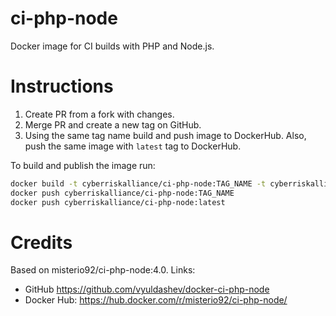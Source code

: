 # ci-php-node
Docker image for CI builds with PHP and Node.js.

# Instructions

1. Create PR from a fork with changes.
2. Merge PR and create a new tag on GitHub.
3. Using the same tag name build and push image to DockerHub. Also, push the same image with `latest` tag to DockerHub.

To build and publish the image run:

```bash
docker build -t cyberriskalliance/ci-php-node:TAG_NAME -t cyberriskalliance/ci-php-node:latest .
docker push cyberriskalliance/ci-php-node:TAG_NAME
docker push cyberriskalliance/ci-php-node:latest
```

# Credits

Based on misterio92/ci-php-node:4.0. Links:
- GitHub https://github.com/vyuldashev/docker-ci-php-node
- Docker Hub: https://hub.docker.com/r/misterio92/ci-php-node/
